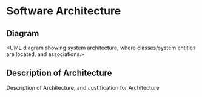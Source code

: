 # Software Architecture

## Diagram

<UML diagram showing system architecture, where classes/system entities are located, and associations.>

## Description of Architecture

Description of Architecture, and Justification for Architecture